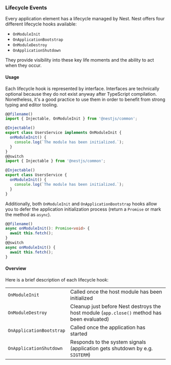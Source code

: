 ### Lifecycle Events

Every application element has a lifecycle managed by Nest. Nest offers four different lifecycle hooks available:

- `OnModuleInit`
- `OnApplicationBootstrap`
- `OnModuleDestroy`
- `OnApplicationShutdown`

They provide visibility into these key life moments and the ability to act when they occur.

#### Usage

Each lifecycle hook is represented by interface. Interfaces are technically optional because they do not exist anyway after TypeScript compilation. Nonetheless, it's a good practice to use them in order to benefit from strong typing and editor tooling.

```typescript
@@filename()
import { Injectable, OnModuleInit } from '@nestjs/common';

@Injectable()
export class UsersService implements OnModuleInit {
  onModuleInit() {
    console.log(`The module has been initialized.`);
  }
}
@@switch
import { Injectable } from '@nestjs/common';

@Injectable()
export class UsersService {
  onModuleInit() {
    console.log(`The module has been initialized.`);
  }
}
```

Additionally, both `OnModuleInit` and `OnApplicationBootstrap` hooks allow you to defer the application initialization process (return a `Promise` or mark the method as `async`).

```typescript
@@filename()
async onModuleInit(): Promise<void> {
  await this.fetch();
}
@@switch
async onModuleInit() {
  await this.fetch();
}
```

#### Overview

Here is a brief description of each lifecycle hook:

|                          |                                                                                             |
| ------------------------ | ------------------------------------------------------------------------------------------- |
| `OnModuleInit`           | Called once the host module has been initialized                                            |
| `OnModuleDestroy`        | Cleanup just before Nest destroys the host module (`app.close()` method has been evaluated) |
| `OnApplicationBootstrap` | Called once the application has started                                                     |
| `OnApplicationShutdown`  | Responds to the system signals (application gets shutdown by e.g. `SIGTERM`)                |
